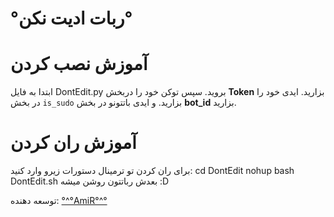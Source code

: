 # °ربات ادیت نکن°

# آموزش نصب کردن
ابتدا به فایل DontEdit.py بروید.
سپس توکن خود را دربخش **Token** بزارید.
ایدی خود را در بخش `is_sudo` بزارید.
و ایدی باتتونو در بخش __bot_id__ بزارید.

# آموزش ران کردن
برای ران کردن تو ترمینال دستورات زیرو وارد کنید:
cd DontEdit
nohup bash DontEdit.sh
بعدش رباتتون روشن میشه :D 

توسعه دهنده:
[°^°AmiR°^°](https://telegram.me/ApiCli)
